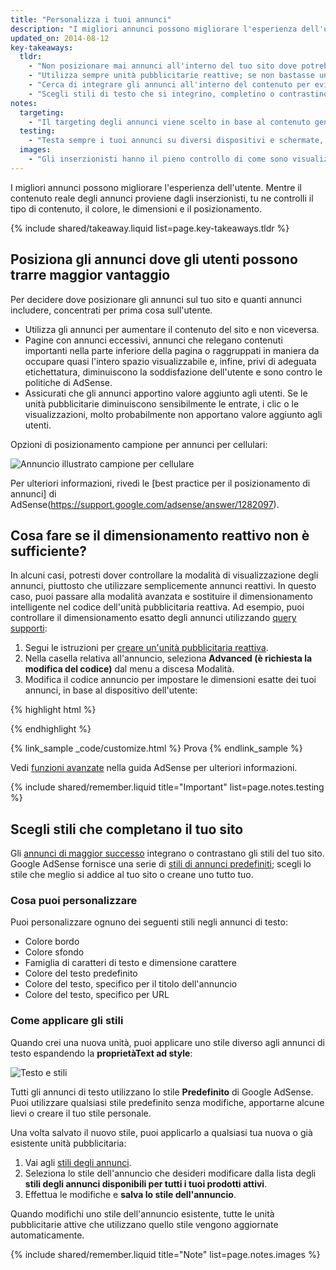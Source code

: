 ```yaml
---
title: "Personalizza i tuoi annunci"
description: "I migliori annunci possono migliorare l'esperienza dell'utente. Mentre il contenuto reale degli annunci proviene dagli inserzionisti, tu ne controlli il tipo di contenuto, il colore, le dimensioni e il posizionamento."
updated_on: 2014-08-12
key-takeaways:
  tldr: 
    - "Non posizionare mai annunci all'interno del tuo sito dove potrebbero interferire con l'esperienza mirata all'utente; assicurati che gli annunci nella parte visibile della pagina non rileghino contenuti importanti nella parte inferiore."
    - "Utilizza sempre unità pubblicitarie reattive; se non bastasse un dimensionamento intelligente, passa alla modalità avanzata."
    - "Cerca di integrare gli annunci all'interno del contenuto per evitare che l'annuncio passi inosservato."
    - "Scegli stili di testo che si integrino, completino o contrastino con il tuo sito."
notes:
  targeting:
    - "Il targeting degli annunci viene scelto in base al contenuto generale del sito, non in base a parole chiave o categorie. Se desideri visualizzare annunci su argomenti specifici, includi frasi e paragrafi completi su tali argomenti."
  testing:
    - "Testa sempre i tuoi annunci su diversi dispositivi e schermate, per accertarti che ci sia la giusta reattività."
  images:
    - "Gli inserzionisti hanno il pieno controllo di come sono visualizzati i loro annunci display. Puoi influenzare i tipi di annunci display visualizzati sul tuo sito utilizzando il posizionamento e il dimensionamento annunci, ma non puoi controllare il contenuto dell'immagine."
---
```


<p class="intro">
  I migliori annunci possono migliorare l'esperienza dell'utente. Mentre il contenuto reale degli annunci proviene dagli inserzionisti, tu ne controlli il tipo di contenuto, il colore, le dimensioni e il posizionamento.
</p>




{% include shared/takeaway.liquid list=page.key-takeaways.tldr %}

## Posiziona gli annunci dove gli utenti possono trarre maggior vantaggio

Per decidere dove posizionare gli annunci sul tuo sito
e quanti annunci includere, concentrati per prima cosa sull'utente.

* Utilizza gli annunci per aumentare il contenuto del sito e non viceversa.
* Pagine con annunci eccessivi, annunci che relegano contenuti importanti nella parte inferiore della pagina o raggruppati in maniera da occupare quasi l'intero spazio visualizzabile e, infine, privi di adeguata etichettatura, diminuiscono la soddisfazione dell'utente e sono contro le politiche di AdSense.
* Assicurati che gli annunci apportino valore aggiunto agli utenti. Se le unità pubblicitarie diminuiscono sensibilmente le entrate, i clic o le visualizzazioni, molto probabilmente non apportano valore aggiunto agli utenti.

Opzioni di posizionamento campione per annunci per cellulari:

<img src="images/mobile_ads_placement.png" class="center" alt="Annuncio illustrato campione per cellulare">

Per ulteriori informazioni, rivedi le 
[best practice per il posizionamento di annunci] di AdSense(https://support.google.com/adsense/answer/1282097).


## Cosa fare se il dimensionamento reattivo non è sufficiente?
In alcuni casi, potresti dover controllare la modalità di visualizzazione degli annunci, piuttosto che utilizzare semplicemente annunci reattivi. In questo caso, puoi passare alla modalità avanzata e sostituire il dimensionamento intelligente nel codice dell'unità pubblicitaria reattiva. 
Ad esempio, puoi controllare il dimensionamento esatto degli annunci utilizzando [query supporti]({{site.fundamentals}}/layouts/rwd-fundamentals/use-media-queries.html):

1. Segui le istruzioni per [creare un'unità pubblicitaria reattiva]({{site.fundamentals}}/monetization/ads/include-ads.html#create-ad-units).
2. Nella casella relativa all'annuncio, seleziona <strong>Advanced (è richiesta la modifica del codice)</strong> dal menu a discesa Modalità.
3. Modifica il codice annuncio per impostare le dimensioni esatte dei tuoi annunci, in base al dispositivo dell'utente:

{% highlight html %}
<ins class="adsbygoogle adslot_1"
    style="display:block;"
    data-ad-client="ca-pub-1234"
    data-ad-slot="5678"></ins>
<script async src="//pagead2.googlesyndication.com/pagead/js/adsbygoogle.js"></script>
<script>(adsbygoogle = window.adsbygoogle || []).push({});</script>
{% endhighlight %}

{% link_sample _code/customize.html %}
  Prova
{% endlink_sample %}

Vedi [funzioni avanzate](https://support.google.com/adsense/answer/3543893) nella guida AdSense per ulteriori informazioni.

{% include shared/remember.liquid title="Important" list=page.notes.testing %}

## Scegli stili che completano il tuo sito

Gli [annunci di maggior successo](https://support.google.com/adsense/answer/17957) integrano o contrastano gli stili del tuo sito. Google AdSense fornisce una serie di [stili di annunci predefiniti](https://support.google.com/adsense/answer/6002585); scegli lo stile che meglio si addice al tuo sito o creane uno tutto tuo.

### Cosa puoi personalizzare

Puoi personalizzare ognuno dei seguenti stili negli annunci di testo:

* Colore bordo
* Colore sfondo
* Famiglia di caratteri di testo e dimensione carattere
* Colore del testo predefinito
* Colore del testo, specifico per il titolo dell'annuncio
* Colore del testo, specifico per URL

### Come applicare gli stili

Quando crei una nuova unità, puoi applicare uno stile diverso agli annunci di testo espandendo la <strong>proprietàText ad style</strong>:

<img src="images/customize.png" class="center" alt="Testo e stili">

Tutti gli annunci di testo utilizzano lo stile <strong>Predefinito</strong> di Google AdSense.  Puoi utilizzare qualsiasi stile predefinito senza modifiche, apportarne alcune lievi o creare il tuo stile personale.

Una volta salvato il nuovo stile, puoi applicarlo a qualsiasi tua 
nuova o già esistente unità pubblicitaria:

1. Vai agli [stili degli annunci](https://www.google.com/adsense/app#myads-springboard/view=AD_STYLES).
2. Seleziona lo stile dell'annuncio che desideri modificare dalla lista degli <strong>stili degli annunci disponibili per tutti i tuoi prodotti attivi</strong>.
3. Effettua le modifiche e <strong>salva lo stile dell'annuncio</strong>.

Quando modifichi uno stile dell'annuncio esistente, tutte le unità pubblicitarie attive che utilizzano quello stile vengono aggiornate automaticamente.

{% include shared/remember.liquid title="Note" list=page.notes.images %}


